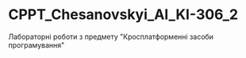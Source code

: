 # CPPT_Chesanovskyi_AI_KI-306_2
Лабораторні роботи з предмету "Кросплатформенні засоби програмування"
